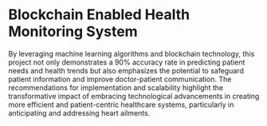 # Blockchain Enabled Health Monitoring System
By leveraging machine learning algorithms and blockchain technology, this project not only demonstrates a 90% accuracy rate in predicting patient needs and health trends but also emphasizes the potential to safeguard patient information and improve doctor-patient communication. The recommendations for implementation and scalability highlight the transformative impact of embracing technological advancements in creating more efficient and patient-centric healthcare systems, particularly in anticipating and addressing heart ailments.
